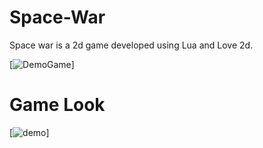 # Space-War
Space war is a 2d game developed using Lua and Love 2d.

[![DemoGame]()]

# Game Look 
[![demo](https://github.com/bhattsameer/Space-War/blob/master/graphics/1.png)]
